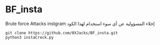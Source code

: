 # BF_insta
Brute force Attacks instgram 
إخلاء المسؤولية عن أي سوء استخدام لهذا الكود
```
git clone https://github.com/0XJacks/BF_insta.git
python3 instaCreck.py
```
